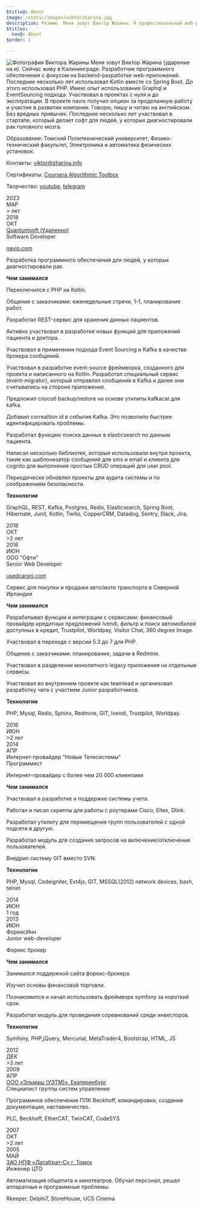 ```yaml
---
$title@: About
image: /static/images/viktorzharina.jpg
description: Резюме. Меня зовут Виктор Жарина. Я профессиональный веб-разработчик. Последние несколько лет пишу на Kotlin, до этого неколько лет писал на PHP.
$titles:
  nav@: About
$order: 1

---
```

<img class="left" src="/static/images/viktorzharina.jpg" alt="Фотография Виктора Жарины" class="about-photo" /> Меня зовут Виктор Жарина (ударение на и). Сейчас живу в Калининграде. Разработчик программного обеспечения с фокусом на backend-разработке web-приложений. Последние несколько лет использовал Kotlin вместе со Spring Boot. До этого использовал PHP. Имею опыт использования Graphql и EventSourcing подхода. Участвовал в проектах с нуля и до эксплуатации. В проекте navio получил опцион за проделанную работу и участие в развитии компании.
Говорю, пишу и читаю на английском. Без вредных привычек. Последние несколько лет участвовал в стартапе, который делает софт для людей, у которых диагностировали рак головного мозга.

Образование: Томский Политехнический университет, Физико-технический факультет, Электроника и автоматика физических установок.

Контакты: viktor@zharina.info

Сертификаты: [Coursera Algorithmic Toolbox](/static/images/coursera/cert.png)

Творчество: [youtube](https://www.youtube.com/@radiopapus), [telegram](https://t.me/radiopapus)

<div class="timeline">
    <div class="row">
        <div class="points">
            <div class="point">
                <div class="year">2023</div>
                <div class="month">МАР</div>
            </div>
            <div class="line__solid line__solid_quantum"></div>
            <div class="point__interval">
                <div class="year">><script type="text/javascript">document.write(2023 - 2018 - 1);</script> лет</div>
            </div>
            <div class="line__solid line__solid_quantum"></div>
            <div class="point">
                <div class="year">2018</div>
                <div class="month">ОКТ</div>
            </div>
            <div class="line__grey"></div>
        </div>
        <div class="details">
            <div class="details__title--main"><a href="//www.quantumsoft.pro">Quantumsoft (Удаленно)</a></div>
            <div class="details__title--sub">Software Developer</div>
            <p class="details__text"><a href="navio.com">navio.com</a></p>
            <p class="details__text">Разработка программного обеспечения для людей, у которых диагностировали рак.</p> 
            <p class="details__text"><b>Чем занимался</b></p>
            <p class="details__text">Переключился с PHP на Kotlin.</p>
            <p class="details__text">Общение с заказчиками: еженедельные стречи, 1-1, планирование работ.</p>
            <p class="details__text">Разработал REST-сервис для хранения данных пациентов.</p>
            <p class="details__text">Активно участвовал в разработке новых функций для приложений пациента и доктора.</p>
            <p class="details__text">Участвовал в применении подхода Event Sourcing и Kafka в качестве брокера сообщений.</p>
            <p class="details__text">Участвовал в разработке event-source фреймворка, созданного для проекта и написанного на Kotlin. Разработал специальный сервис (event-migrator), который отправлял сообщения в Kafka и далее они считывались на стороне приложения.</p>
            <p class="details__text">Предложил способ backup/restore на основе утилиты kafkacat для kafka.</p>
            <p class="details__text">Добавил correaltion id в события Kafka. Это позволило быстрее идентифицировать проблемы.</p>
            <p class="details__text">Разработал функцию поиска данных в elasticsearch по данным пациента.</p>
            <p class="details__text">Написал несколько библиотек, которые использовали внутри проекта, такие как шаблонизатор сообщений для sms и email и клиента для cognito для выполнения простых CRUD операций для user pool.</p>
            <p class="details__text">Периодически обновлял проекты для аудита системы и по соображениям безопасности.</p>
            <p class="details__text"><b>Технологии</b></p>
            <p class="details__skill">GraphQL, REST, Kafka, Postgres, Redis, Elasticsearch, Spring Boot, Hibernate, Junit, Kotlin, Twilio, CopperCRM, Datadog, Sentry, Slack, Jira.</p>
        </div>
    </div>
    <div class="row">
        <div class="points">
            <div class="point">
                <div class="year">2018</div>
                <div class="month">ОКТ</div>
            </div>
            <div class="line__solid line__solid_ofte"></div>
            <div class="point__interval">
                <div class="year">>2 лет</div>
            </div>
            <div class="line__solid line__solid_ofte"></div>
            <div class="point">
                <div class="year">2016</div>
                <div class="month">ИЮН</div>
            </div>
            <div class="line__grey"></div>
        </div>
        <div class="details">
            <div class="details__title--main">ООО "Офти"</div>
            <div class="details__title--sub">Senior Web Developer</div>
            <p class="details__text"><a href="//usedcarsni.com">usedcarsni.com</a></p> 
            <p class="details__text">Сервис для покупки и продажи авто/мото транспорта в Северной Ирландии</p> 
            <p class="details__text"><b>Чем занимался</b></p> 
            <p class="details__text">Разрабатывал функции и интеграции с сервисами: финансовый провайдер кредитных предложений Ivendi, фильтр и поиск автомобилей доступных в кредит, Trustpilot, Worldpay, Visitor Chat, 360 degree Image.</p>
            <p class="details__text">Участвовал в переходе с версии 5.3 до 7 для PHP.</p>
            <p class="details__text">Общение с заказчиками: планирование, задачи в Redmine.</p>
            <p class="details__text">Участвовал в разделении монолитного legacy приложения на отдельные сервисы.</p>
            <p class="details__text">Участвовал во внутреннем проекте как teamlead и организовал разработку чата с участием Junior разработчиков.</p>
            <p class="details__text"><b>Технологии</b></p>
            <p class="details__skill">PHP, Mysql, Redis, Sphinx, Redmine, GIT, Ivendi, Trustpilot, Worldpay.</p>
        </div>
    </div>
    <div class="row">
        <div class="points">
            <div class="point">
                <div class="year">2016</div>
                <div class="month">ИЮН</div>
            </div>
            <div class="line__solid line__solid_nts"></div>
            <div class="point__interval">
                <div class="year">>2 лет</div>
            </div>
            <div class="line__solid line__solid_nts"></div>
            <div class="point">
                <div class="year">2014</div>
                <div class="month">АПР</div>
            </div>
            <div class="line__grey"></div>
        </div>
        <div class="details">
            <div class="details__title--main">Интернет-провайдер "Новые Телесистемы"</div>
            <div class="details__title--sub">Программист</div>
            <p class="details__text">Интернет-провайдер с более чем 20 000 клиентами</p> 
            <p class="details__text"><b>Чем занимался</b></p> 
            <p class="details__text">Участвовал в разработке и поддержке системы учета.</p>
            <p class="details__text">Работал и писал скрипты для работы с роутерами Cisco, Eltex, Dlink.</p>
            <p class="details__text">Разработал утилиту для перемещения групп пользователей с одной подсети в другую.</p>
            <p class="details__text">Разработал модуль для создания запросов на включение/отключение пользователей.</p>
            <p class="details__text">Внедрил систему GIT вместо SVN.</p>
            <p class="details__text"><b>Технологии</b></p>
            <p class="details__skill">PHP, Mysql, Codeigniter, Ext4js, GIT, MSSQL(2012) network devices, bash, telnet</p>
        </div>
    </div>
    <div class="row">
        <div class="points">
            <div class="point">
                <div class="year">2014</div>
                <div class="month">ИЮН</div>
            </div>
            <div class="line__solid"></div>
            <div class="point__interval">
                <div class="year">1 год</div>
            </div>
            <div class="line__solid"></div>
            <div class="point">
                <div class="year">2013</div>
                <div class="month">ИЮН</div>
            </div>
            <div class="line__grey"></div>
        </div>
        <div class="details">
            <div class="details__title--main">ФорексИнн</div>
            <div class="details__title--sub">Junior web-developer</div>
            <p class="details__text">Форекс брокер</p> 
            <p class="details__text"><b>Чем занимался</b></p> 
            <p class="details__text">Занимался поддержкой сайта форекс-брокера.</p>
            <p class="details__text">Изучил основы финансовой торговли.</p>
            <p class="details__text">Познакомился и начал использовать фреймворк symfony за короткий срок.</p>
            <p class="details__text">Разработал модуль для проведения соревнований среди инвесторов.</p>
            <p class="details__text"><b>Технологии</b></p>
            <p class="details__skill">Symfony, PHP,jQuery, Mercurial, MetaTrader4, Bootstrap, HTML, JS</p>
        </div>
    </div>
    <div class="row">
        <div class="points">
            <div class="point">
                <div class="year">2012</div>
                <div class="month">ДЕК</div>
            </div>
            <div class="line__solid"></div>
            <div class="point__interval">
                <div class="year">>3 лет</div>
            </div>
            <div class="line__solid"></div>
            <div class="point">
                <div class="year">2009</div>
                <div class="month">АПР</div>
            </div>
            <div class="line__grey"></div>
        </div>
        <div class="details">
            <div class="details__title--main"><a href="http://uetm.ru">ООО «Эльмаш (УЭТМ)». Екатеринбург</a></div>
            <div class="details__title--sub">Специалист группы систем управления</div>
            <p class="details__text">Программное обеспечение ПЛК Beckhoff, командировки, создание документации, наставничество.</p>
            <p class="details__skill">PLC, Beckhoff, EtherCAT, TwinCAT, CodeSYS</p>
        </div>
    </div>
    <div class="row">
        <div class="points">
            <div class="point">
                <div class="year">2007</div>
                <div class="month">ОКТ</div>
            </div>
            <div class="line__solid"></div>
            <div class="point__interval">
                <div class="year">>2 лет</div>
            </div>
            <div class="line__solid"></div>
            <div class="point">
                <div class="year">2005</div>
                <div class="month">МАЙ</div>
            </div>
        </div>
        <div class="details">
            <div class="details__title--main"><a href="//datakrat.com">ЗАО НПФ «ДатаКрат-С» г. Томск</a></div>
            <div class="details__title--sub">Инженер ЦТО</div>
            <p class="details__text">Автоматизация общепита и кинотеатров. Обучал персонал, решал аппаратные и программные проблемы.</p>
            <p class="details__skill">Rkeeper, Delphi7, StoreHouse, UCS Cinema</p>
        </div>
    </div>
</div>
